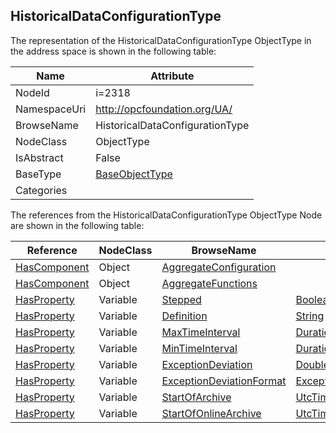 <!-- objecttype -->
## HistoricalDataConfigurationType
  
<!-- end of text -->
The representation of the HistoricalDataConfigurationType ObjectType in the address space is shown in the following table:  

|Name|Attribute|
|---|---|
|NodeId|i=2318|
|NamespaceUri|http://opcfoundation.org/UA/|
|BrowseName|HistoricalDataConfigurationType|
|NodeClass|ObjectType|
|IsAbstract|False|
|BaseType|[BaseObjectType](../../ObjectTypes/BaseObjectType/readme.md)|
|Categories||

The references from the HistoricalDataConfigurationType ObjectType Node are shown in the following table:  

|Reference|NodeClass|BrowseName|DataType|TypeDefinition|ModellingRule|
|---|---|---|---|---|---|
|[HasComponent](../../ReferenceTypes/HasComponent/readme.md)|Object|[AggregateConfiguration](#AggregateConfiguration)||[AggregateConfigurationType](../../ObjectTypes/AggregateConfigurationType/readme.md)|[Mandatory](../../Objects/Mandatory/readme.md)|
|[HasComponent](../../ReferenceTypes/HasComponent/readme.md)|Object|[AggregateFunctions](#AggregateFunctions)||[FolderType](../../ObjectTypes/FolderType/readme.md)|[Optional](../../Objects/Optional/readme.md)|
|[HasProperty](../../ReferenceTypes/HasProperty/readme.md)|Variable|[Stepped](#Stepped)|[Boolean](../../DataTypes/Boolean/readme.md)|[PropertyType](../../VariableTypes/PropertyType/readme.md)|[Mandatory](../../Objects/Mandatory/readme.md)|
|[HasProperty](../../ReferenceTypes/HasProperty/readme.md)|Variable|[Definition](#Definition)|[String](../../DataTypes/String/readme.md)|[PropertyType](../../VariableTypes/PropertyType/readme.md)|[Optional](../../Objects/Optional/readme.md)|
|[HasProperty](../../ReferenceTypes/HasProperty/readme.md)|Variable|[MaxTimeInterval](#MaxTimeInterval)|[Duration](../../DataTypes/Duration/readme.md)|[PropertyType](../../VariableTypes/PropertyType/readme.md)|[Optional](../../Objects/Optional/readme.md)|
|[HasProperty](../../ReferenceTypes/HasProperty/readme.md)|Variable|[MinTimeInterval](#MinTimeInterval)|[Duration](../../DataTypes/Duration/readme.md)|[PropertyType](../../VariableTypes/PropertyType/readme.md)|[Optional](../../Objects/Optional/readme.md)|
|[HasProperty](../../ReferenceTypes/HasProperty/readme.md)|Variable|[ExceptionDeviation](#ExceptionDeviation)|[Double](../../DataTypes/Double/readme.md)|[PropertyType](../../VariableTypes/PropertyType/readme.md)|[Optional](../../Objects/Optional/readme.md)|
|[HasProperty](../../ReferenceTypes/HasProperty/readme.md)|Variable|[ExceptionDeviationFormat](#ExceptionDeviationFormat)|[ExceptionDeviationFormat](../../DataTypes/ExceptionDeviationFormat/readme.md)|[PropertyType](../../VariableTypes/PropertyType/readme.md)|[Optional](../../Objects/Optional/readme.md)|
|[HasProperty](../../ReferenceTypes/HasProperty/readme.md)|Variable|[StartOfArchive](#StartOfArchive)|[UtcTime](../../DataTypes/UtcTime/readme.md)|[PropertyType](../../VariableTypes/PropertyType/readme.md)|[Optional](../../Objects/Optional/readme.md)|
|[HasProperty](../../ReferenceTypes/HasProperty/readme.md)|Variable|[StartOfOnlineArchive](#StartOfOnlineArchive)|[UtcTime](../../DataTypes/UtcTime/readme.md)|[PropertyType](../../VariableTypes/PropertyType/readme.md)|[Optional](../../Objects/Optional/readme.md)|


